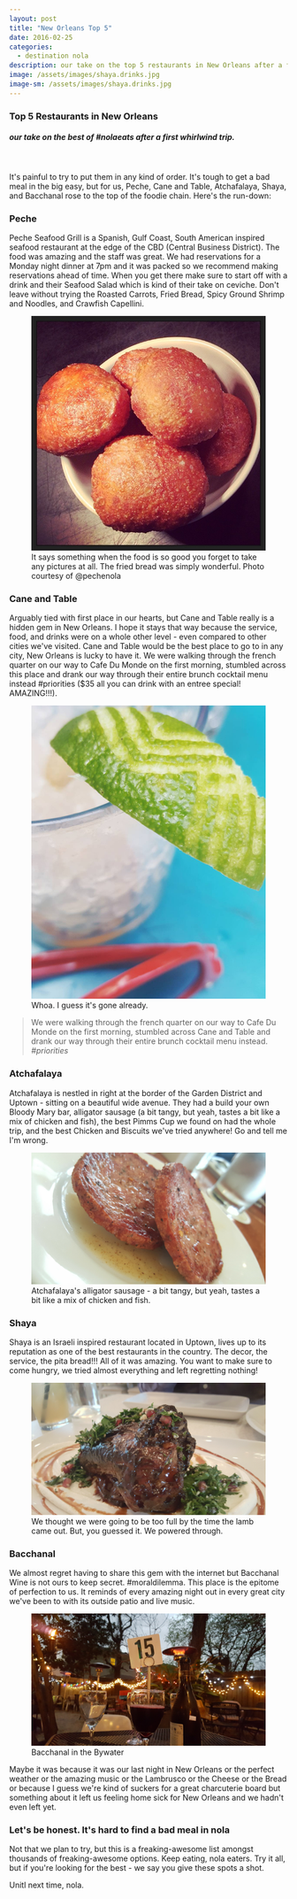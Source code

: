 ```yaml
---
layout: post
title: "New Orleans Top 5"
date: 2016-02-25
categories: 
  - destination nola
description: our take on the top 5 restaurants in New Orleans after a first whirlwind trip.
image: /assets/images/shaya.drinks.jpg
image-sm: /assets/images/shaya.drinks.jpg
---
```

<h3>Top 5 Restaurants in New Orleans</h3>
<h5>our take on the best of #nolaeats after a first whirlwind trip.</h5>
<br>
<p>It's painful to try to put them in any kind of order. It's tough to get a bad meal in the big easy, but for us, Peche, Cane and Table, Atchafalaya, Shaya, and Bacchanal rose to the top of the foodie chain. Here's the run-down:</p>

<h3>Peche</h3>
Peche Seafood Grill is a Spanish, Gulf Coast, South American inspired seafood restaurant at the edge of the CBD (Central Business District). The food was amazing and the staff was great. We had reservations for a Monday night dinner at 7pm and it was packed so we recommend making reservations ahead of time. When you get there make sure to start off with a drink and their Seafood Salad which is kind of their take on ceviche. Don't leave without trying the Roasted Carrots, Fried Bread, Spicy Ground Shrimp and Noodles, and Crawfish Capellini.

<figure>
  <img src="/assets/images/peche.friedBread.jpg" alt="{{post.categories}}"/>
  <figcaption>It says something when the food is so good you forget to take any pictures at all. The fried bread was simply wonderful. Photo courtesy of @pechenola</figcaption>
</figure>

<!-- <figure>
  <video width="100%" controls autoplay muted loop>
    <source src="/assets/images/mardigras.octopus.mp4" type="video/mp4">
  </video>
</figure>
 -->
<h3>Cane and Table</h3>
Arguably tied with first place in our hearts, but Cane and Table really is a hidden gem in New Orleans. I hope it stays that way because the service, food, and drinks were on a whole other level - even compared to other cities we've visited. Cane and Table would be the best place to go to in any city, New Orleans is lucky to have it. We were walking through the french quarter on our way to Cafe Du Monde on the first morning, stumbled across this place and drank our way through their entire brunch cocktail menu instead #priorities ($35 all you can drink with an entree special! AMAZING!!!).

<figure>
  <img src="/assets/images/caneandtable.cocktails.jpg" alt="{{post.categories}}"/>
  <figcaption>Whoa. I guess it's gone already.</figcaption>
</figure>

<blockquote>
  We were walking through the french quarter on our way to Cafe Du Monde on the first morning, stumbled across Cane and Table and drank our way through their entire brunch cocktail menu instead.
  <cite>#priorities</cite>
</blockquote>

<h3>Atchafalaya</h3>
Atchafalaya is nestled in right at the border of the Garden District and Uptown - sitting on a beautiful wide avenue. They had a build your own Bloody Mary bar, alligator sausage (a bit tangy, but yeah, tastes a bit like a mix of chicken and fish), the best Pimms Cup we found on had the whole trip, and the best Chicken and Biscuits we've tried anywhere! Go and tell me I'm wrong.

<figure>
  <img src="/assets/images/alligator.sausage.jpg"  alt="{{post.categories}}"/>
  <figcaption>Atchafalaya's alligator sausage - a bit tangy, but yeah, tastes a bit like a mix of chicken and fish.</figcaption>
</figure>

<h3>Shaya</h3>
Shaya is an Israeli inspired restaurant located in Uptown, lives up to its reputation as one of the best restaurants in the country. The decor, the service, the pita bread!!! All of it was amazing. You want to make sure to come hungry, we tried almost everything and left regretting nothing! 

<figure>
  <img src="/assets/images/shaya.lamb.jpg" alt="{{post.categories}}"/>
  <figcaption>We thought we were going to be too full by the time the lamb came out. But, you guessed it. We powered through.</figcaption>
</figure>

<h3>Bacchanal</h3>
We almost regret having to share this gem with the internet but Bacchanal Wine is not ours to keep secret. #moraldilemma. This place is the epitome of perfection to us. It reminds of every amazing night out in every great city we've been to with its outside patio and live music. 

<figure>
  <img src="/assets/images/bacchanal.jpg" alt="{{post.categories}}"/>
  <figcaption>Bacchanal in the Bywater</figcaption>
</figure>

Maybe it was because it was our last night in New Orleans or the perfect weather or the amazing music or the Lambrusco or the Cheese or the Bread or because I guess we're kind of suckers for a great charcuterie board but something about it left us feeling home sick for New Orleans and we hadn't even left yet.

<h3>Let's be honest. It's hard to find a bad meal in nola</h3>
Not that we plan to try, but this is a freaking-awesome list amongst thousands of freaking-awesome options. Keep eating, nola eaters. Try it all, but if you're looking for the best - we say you give these spots a shot.

Unitl next time, nola.
